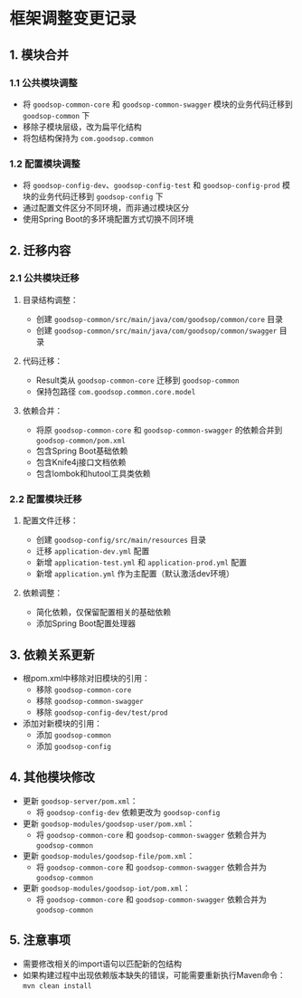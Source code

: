 # 框架调整变更记录

## 1. 模块合并

### 1.1 公共模块调整
- 将 `goodsop-common-core` 和 `goodsop-common-swagger` 模块的业务代码迁移到 `goodsop-common` 下
- 移除子模块层级，改为扁平化结构
- 将包结构保持为 `com.goodsop.common`

### 1.2 配置模块调整
- 将 `goodsop-config-dev`、`goodsop-config-test` 和 `goodsop-config-prod` 模块的业务代码迁移到 `goodsop-config` 下
- 通过配置文件区分不同环境，而非通过模块区分
- 使用Spring Boot的多环境配置方式切换不同环境

## 2. 迁移内容

### 2.1 公共模块迁移
1. 目录结构调整：
   - 创建 `goodsop-common/src/main/java/com/goodsop/common/core` 目录
   - 创建 `goodsop-common/src/main/java/com/goodsop/common/swagger` 目录

2. 代码迁移：
   - Result类从 `goodsop-common-core` 迁移到 `goodsop-common`
   - 保持包路径 `com.goodsop.common.core.model`

3. 依赖合并：
   - 将原 `goodsop-common-core` 和 `goodsop-common-swagger` 的依赖合并到 `goodsop-common/pom.xml`
   - 包含Spring Boot基础依赖
   - 包含Knife4j接口文档依赖
   - 包含lombok和hutool工具类依赖

### 2.2 配置模块迁移
1. 配置文件迁移：
   - 创建 `goodsop-config/src/main/resources` 目录
   - 迁移 `application-dev.yml` 配置
   - 新增 `application-test.yml` 和 `application-prod.yml` 配置
   - 新增 `application.yml` 作为主配置（默认激活dev环境）

2. 依赖调整：
   - 简化依赖，仅保留配置相关的基础依赖
   - 添加Spring Boot配置处理器

## 3. 依赖关系更新
- 根pom.xml中移除对旧模块的引用：
  - 移除 `goodsop-common-core`
  - 移除 `goodsop-common-swagger`
  - 移除 `goodsop-config-dev/test/prod`
- 添加对新模块的引用：
  - 添加 `goodsop-common`
  - 添加 `goodsop-config`

## 4. 其他模块修改
- 更新 `goodsop-server/pom.xml`：
  - 将 `goodsop-config-dev` 依赖更改为 `goodsop-config`
- 更新 `goodsop-modules/goodsop-user/pom.xml`：
  - 将 `goodsop-common-core` 和 `goodsop-common-swagger` 依赖合并为 `goodsop-common`
- 更新 `goodsop-modules/goodsop-file/pom.xml`：
  - 将 `goodsop-common-core` 和 `goodsop-common-swagger` 依赖合并为 `goodsop-common`
- 更新 `goodsop-modules/goodsop-iot/pom.xml`：
  - 将 `goodsop-common-core` 和 `goodsop-common-swagger` 依赖合并为 `goodsop-common`

## 5. 注意事项
- 需要修改相关的import语句以匹配新的包结构
- 如果构建过程中出现依赖版本缺失的错误，可能需要重新执行Maven命令：`mvn clean install` 